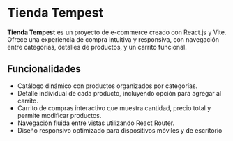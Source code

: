 # Tienda Tempest

**Tienda Tempest** es un proyecto de e-commerce creado con React.js y Vite. Ofrece una experiencia de compra intuitiva y responsiva, con navegación entre categorías, detalles de productos, y un carrito funcional.

## Funcionalidades
- Catálogo dinámico con productos organizados por categorías.
- Detalle individual de cada producto, incluyendo opción para agregar al carrito.
- Carrito de compras interactivo que muestra cantidad, precio total y permite modificar productos.
- Navegación fluida entre vistas utilizando React Router.
- Diseño responsivo optimizado para dispositivos móviles y de escritorio
